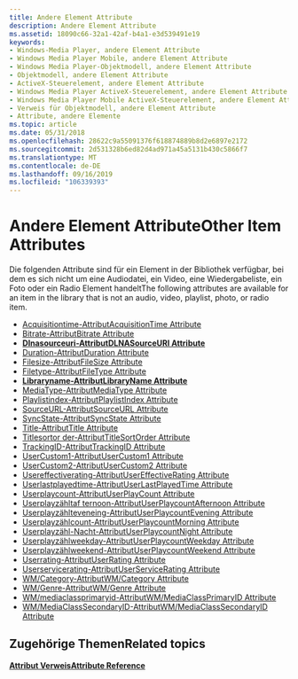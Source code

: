 ```yaml
---
title: Andere Element Attribute
description: Andere Element Attribute
ms.assetid: 18090c66-32a1-42af-b4a1-e3d539491e19
keywords:
- Windows-Media Player, andere Element Attribute
- Windows Media Player Mobile, andere Element Attribute
- Windows Media Player-Objektmodell, andere Element Attribute
- Objektmodell, andere Element Attribute
- ActiveX-Steuerelement, andere Element Attribute
- Windows Media Player ActiveX-Steuerelement, andere Element Attribute
- Windows Media Player Mobile ActiveX-Steuerelement, andere Element Attribute
- Verweis für Objektmodell, andere Element Attribute
- Attribute, andere Elemente
ms.topic: article
ms.date: 05/31/2018
ms.openlocfilehash: 28622c9a55091376f618874889b8d2e6897e2172
ms.sourcegitcommit: 2d531328b6ed82d4ad971a45a5131b430c5866f7
ms.translationtype: MT
ms.contentlocale: de-DE
ms.lasthandoff: 09/16/2019
ms.locfileid: "106339393"
---
```

# <a name="other-item-attributes"></a><span data-ttu-id="f2c2b-112">Andere Element Attribute</span><span class="sxs-lookup"><span data-stu-id="f2c2b-112">Other Item Attributes</span></span>

<span data-ttu-id="f2c2b-113">Die folgenden Attribute sind für ein Element in der Bibliothek verfügbar, bei dem es sich nicht um eine Audiodatei, ein Video, eine Wiedergabeliste, ein Foto oder ein Radio Element handelt</span><span class="sxs-lookup"><span data-stu-id="f2c2b-113">The following attributes are available for an item in the library that is not an audio, video, playlist, photo, or radio item.</span></span>

-   [<span data-ttu-id="f2c2b-114">Acquisitiontime-Attribut</span><span class="sxs-lookup"><span data-stu-id="f2c2b-114">AcquisitionTime Attribute</span></span>](acquisitiontime-attribute.md)
-   [<span data-ttu-id="f2c2b-115">Bitrate-Attribut</span><span class="sxs-lookup"><span data-stu-id="f2c2b-115">Bitrate Attribute</span></span>](bitrate-attribute.md)
-   [<span data-ttu-id="f2c2b-116">**Dlnasourceuri-Attribut**</span><span class="sxs-lookup"><span data-stu-id="f2c2b-116">**DLNASourceURI Attribute**</span></span>](dlnasourceuri-attribute.md)
-   [<span data-ttu-id="f2c2b-117">Duration-Attribut</span><span class="sxs-lookup"><span data-stu-id="f2c2b-117">Duration Attribute</span></span>](duration-attribute.md)
-   [<span data-ttu-id="f2c2b-118">Filesize-Attribut</span><span class="sxs-lookup"><span data-stu-id="f2c2b-118">FileSize Attribute</span></span>](filesize-attribute.md)
-   [<span data-ttu-id="f2c2b-119">Filetype-Attribut</span><span class="sxs-lookup"><span data-stu-id="f2c2b-119">FileType Attribute</span></span>](filetype-attribute.md)
-   [<span data-ttu-id="f2c2b-120">**Libraryname-Attribut**</span><span class="sxs-lookup"><span data-stu-id="f2c2b-120">**LibraryName Attribute**</span></span>](libraryname-attribute.md)
-   [<span data-ttu-id="f2c2b-121">MediaType-Attribut</span><span class="sxs-lookup"><span data-stu-id="f2c2b-121">MediaType Attribute</span></span>](mediatype-attribute.md)
-   [<span data-ttu-id="f2c2b-122">Playlistindex-Attribut</span><span class="sxs-lookup"><span data-stu-id="f2c2b-122">PlaylistIndex Attribute</span></span>](playlistindex-attribute.md)
-   [<span data-ttu-id="f2c2b-123">SourceURL-Attribut</span><span class="sxs-lookup"><span data-stu-id="f2c2b-123">SourceURL Attribute</span></span>](sourceurl-attribute.md)
-   [<span data-ttu-id="f2c2b-124">SyncState-Attribut</span><span class="sxs-lookup"><span data-stu-id="f2c2b-124">SyncState Attribute</span></span>](syncstate-attribute.md)
-   [<span data-ttu-id="f2c2b-125">Title-Attribut</span><span class="sxs-lookup"><span data-stu-id="f2c2b-125">Title Attribute</span></span>](title-attribute.md)
-   [<span data-ttu-id="f2c2b-126">Titlesortor der-Attribut</span><span class="sxs-lookup"><span data-stu-id="f2c2b-126">TitleSortOrder Attribute</span></span>](titlesortorder-attribute.md)
-   [<span data-ttu-id="f2c2b-127">TrackingID-Attribut</span><span class="sxs-lookup"><span data-stu-id="f2c2b-127">TrackingID Attribute</span></span>](trackingid-attribute.md)
-   [<span data-ttu-id="f2c2b-128">UserCustom1-Attribut</span><span class="sxs-lookup"><span data-stu-id="f2c2b-128">UserCustom1 Attribute</span></span>](usercustom1-attribute.md)
-   [<span data-ttu-id="f2c2b-129">UserCustom2-Attribut</span><span class="sxs-lookup"><span data-stu-id="f2c2b-129">UserCustom2 Attribute</span></span>](usercustom2-attribute.md)
-   [<span data-ttu-id="f2c2b-130">Usereffectiverating-Attribut</span><span class="sxs-lookup"><span data-stu-id="f2c2b-130">UserEffectiveRating Attribute</span></span>](usereffectiverating-attribute.md)
-   [<span data-ttu-id="f2c2b-131">Userlastplayedtime-Attribut</span><span class="sxs-lookup"><span data-stu-id="f2c2b-131">UserLastPlayedTime Attribute</span></span>](userlastplayedtime-attribute.md)
-   [<span data-ttu-id="f2c2b-132">Userplaycount-Attribut</span><span class="sxs-lookup"><span data-stu-id="f2c2b-132">UserPlayCount Attribute</span></span>](userplaycount-attribute.md)
-   [<span data-ttu-id="f2c2b-133">Userplayzähltaf ternoon-Attribut</span><span class="sxs-lookup"><span data-stu-id="f2c2b-133">UserPlaycountAfternoon Attribute</span></span>](userplaycountafternoon-attribute.md)
-   [<span data-ttu-id="f2c2b-134">Userplayzählteveneing-Attribut</span><span class="sxs-lookup"><span data-stu-id="f2c2b-134">UserPlaycountEvening Attribute</span></span>](userplaycountevening-attribute.md)
-   [<span data-ttu-id="f2c2b-135">Userplayzählcount-Attribut</span><span class="sxs-lookup"><span data-stu-id="f2c2b-135">UserPlaycountMorning Attribute</span></span>](userplaycountmorning-attribute.md)
-   [<span data-ttu-id="f2c2b-136">Userplayzähl-Nacht-Attribut</span><span class="sxs-lookup"><span data-stu-id="f2c2b-136">UserPlaycountNight Attribute</span></span>](userplaycountnight-attribute.md)
-   [<span data-ttu-id="f2c2b-137">Userplayzählweekday-Attribut</span><span class="sxs-lookup"><span data-stu-id="f2c2b-137">UserPlaycountWeekday Attribute</span></span>](userplaycountweekday-attribute.md)
-   [<span data-ttu-id="f2c2b-138">Userplayzählweekend-Attribut</span><span class="sxs-lookup"><span data-stu-id="f2c2b-138">UserPlaycountWeekend Attribute</span></span>](userplaycountweekend-attribute.md)
-   [<span data-ttu-id="f2c2b-139">Userrating-Attribut</span><span class="sxs-lookup"><span data-stu-id="f2c2b-139">UserRating Attribute</span></span>](userrating-attribute.md)
-   [<span data-ttu-id="f2c2b-140">Userservicerating-Attribut</span><span class="sxs-lookup"><span data-stu-id="f2c2b-140">UserServiceRating Attribute</span></span>](userservicerating-attribute.md)
-   [<span data-ttu-id="f2c2b-141">WM/Category-Attribut</span><span class="sxs-lookup"><span data-stu-id="f2c2b-141">WM/Category Attribute</span></span>](wm-category-attribute.md)
-   [<span data-ttu-id="f2c2b-142">WM/Genre-Attribut</span><span class="sxs-lookup"><span data-stu-id="f2c2b-142">WM/Genre Attribute</span></span>](wm-genre-attribute.md)
-   [<span data-ttu-id="f2c2b-143">WM/mediaclassprimaryid-Attribut</span><span class="sxs-lookup"><span data-stu-id="f2c2b-143">WM/MediaClassPrimaryID Attribute</span></span>](wm-mediaclassprimaryid-attribute.md)
-   [<span data-ttu-id="f2c2b-144">WM/MediaClassSecondaryID-Attribut</span><span class="sxs-lookup"><span data-stu-id="f2c2b-144">WM/MediaClassSecondaryID Attribute</span></span>](wm-mediaclasssecondaryid-attribute.md)

## <a name="related-topics"></a><span data-ttu-id="f2c2b-145">Zugehörige Themen</span><span class="sxs-lookup"><span data-stu-id="f2c2b-145">Related topics</span></span>

<dl> <dt>

[<span data-ttu-id="f2c2b-146">**Attribut Verweis**</span><span class="sxs-lookup"><span data-stu-id="f2c2b-146">**Attribute Reference**</span></span>](attribute-reference.md)
</dt> </dl>

 

 




